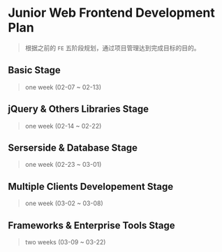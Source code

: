 # Junior Web Frontend Development Plan
> 根据之前的 `FE` 五阶段规划，通过项目管理达到完成目标的目的。  


## Basic Stage  
> one week (02-07 ~ 02-13)  


## jQuery & Others Libraries Stage  
> one week (02-14 ~ 02-22)  


## Serserside & Database Stage  
> one week (02-23 ~ 03-01)  


## Multiple Clients Developement Stage  
> one week (03-02 ~ 03-08)  


## Frameworks & Enterprise Tools Stage
> two weeks (03-09 ~ 03-22)  
